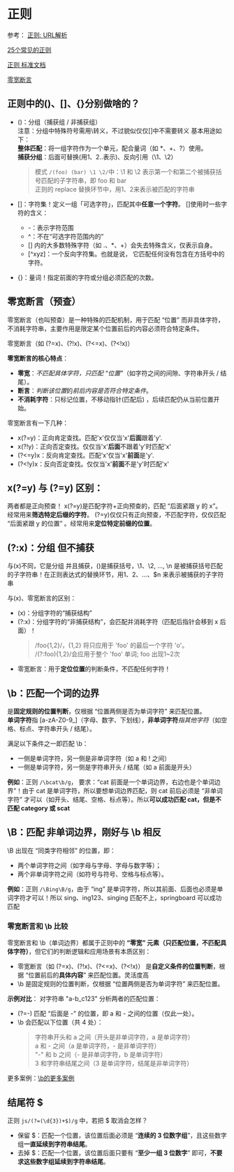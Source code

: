 # 正则

参考：
[正则: URL解析](https://juejin.cn/post/6844903697198088199?searchId=2025081319393340AFCD9E78A747044FF3) 

[25个常见的正则](https://juejin.cn/post/6999768570570178596?searchId=20250813191800084D66BE08F1EF176B35#heading-46)

[正则 标准文档](https://tool.oschina.net/uploads/apidocs/jquery/regexp.html)

[零宽断言](https://juejin.cn/post/6844903855243657230?searchId=20250813194704743EADCDE446AA2F911E)

## 正则中的()、[]、{}分别做啥的？
* ()：分组（捕获组 / 非捕获组）   
注意：分组中特殊符号需用\转义，不过貌似仅仅[]中不需要转义
基本用途如下：      
**整体匹配**：将一组字符作为一个单元，配合量词（如 *、+、?）使用。  
**捕获分组**：后面可替换(用$1、$2..表示)、反向引用（\1、\2）  
    > 模式 <code>/(foo) (bar) \1 \2/</code>中：\1 和 \2 表示第一个和第二个被捕获括号匹配的子字符串，即 foo 和 bar   
    > 正则的 replace 替换环节中，用$1、$2来表示被匹配的字符串

* []：字符集！定义一组「可选字符」，匹配其中**任意一个字符**。
[]使用时一些字符的含义：
    * -：表示字符范围
    * ^：不在“可选字符范围内的”
    * [] 内的大多数特殊字符（如 .、*、+）会失去特殊含义，仅表示自身。
    * [^xyz]：一个反向字符集。也就是说， 它匹配任何没有包含在方括号中的字符。
* {}：量词！指定前面的字符或分组必须匹配的次数。



## 零宽断言（预查）
零宽断言（也叫预查）是一种特殊的匹配机制，用于匹配 “位置” 而非具体字符，不消耗字符串，主要作用是限定某个位置前后的内容必须符合特定条件。

零宽断言（如 (?=x)、(?!x)、(?<=x)、(?<!x)）

**零宽断言的核心特点**：
* **零宽**：*不匹配具体字符，只匹配 “位置”*（如字符之间的间隙、字符串开头 / 结尾）。
* **断言**：*判断该位置*的*前后内容是否符合特定条件*。
* **不消耗字符**：只标记位置，不移动指针(匹配后) ，后续匹配仍从当前位置开始。

零宽断言有一下几种：
* x(?=y)：正向肯定查找。匹配'x'仅仅当'x'**后面**跟着'y'.
* x(?!y)：正向否定查找。仅仅当'x'**后面**不跟着'y'时匹配'x'
* (?<=y)x：反向肯定查找。匹配'x'仅当'x'**前面**是'y'.
* (?<!y)x：反向否定查找。仅仅当'x'**前面**不是'y'时匹配'x'


## x(?=y) 与 (?=y) 区别：
两者都是正向预查！
x(?=y)是匹配字符+正向预查的，匹配 “后面紧跟 y 的 x”。经常用来**筛选特定后缀的字符**。
(?=y)仅仅只有正向预查，不匹配字符，仅仅匹配 “后面紧跟 y 的位置”	。经常用来**定位特定前缀的位置**。


## (?:x)：分组 但不捕获
与(x)不同，它是分组 并且捕获，()是捕获括号，\1、\2, ..., \n 是被捕获括号匹配的子字符串！在正则表达式的替换环节，用$1、$2、...、$n 来表示被捕获的子字符串

与(x)、零宽断言的区别：
* (x)：分组字符的“捕获结构”
* (?:x)：分组字符的“非捕获结构”，会匹配并消耗字符（匹配后指针会移到 x 后面）！
    > /foo{1,2}/，{1,2} 将只应用于 'foo' 的最后一个字符 'o'。   
    > /(?:foo){1,2}/会应用于整个 'foo' 单词; foo 出现1~2次   
* 零宽断言：用于**定位位置**的判断条件，不匹配任何字符！

## \b：匹配一个词的边界
是**固定规则的位置判断**，仅根据 “位置两侧是否为单词字符” 来匹配位置。    
**单词字符**指 [a-zA-Z0-9_]（字母、数字、下划线），**非单词字符***指其他字符*（如空格、标点、字符串开头 / 结尾）。   

满足以下条件之一即匹配 \b：
* 一侧是单词字符，另一侧是非单词字符（如 a 和 ! 之间）
* 一侧是单词字符，另一侧是字符串开头 / 结尾（如 a 前面是开头）

**例如**：正则 <code>/\bcat\b/g</code>， 要求：“cat 前面是一个单词边界，右边也是个单词边界”！由于 cat 是单词字符，所以要想单词边界匹配，则 cat 前后必须是 “非单词字符” 才可以（如开头、结尾、空格、标点等）。所以**可以成功匹配 cat，但是不匹配 category 或 scat**


## \B：匹配 非单词边界，刚好与 \b 相反
\B 出现在 “同类字符相邻” 的位置，即：

* 两个单词字符之间（如字母与字母、字母与数字等）；
* 两个非单词字符之间（如符号与符号、空格与标点等）。

**例如**：正则 <code>/\Bing\B/g</code>，由于 “ing” 是单词字符，所以其前面、后面也必须是单词字符才可以！所以 sing、ing123、singing 匹配不上，springboard 可以成功匹配


### 零宽断言和 \b 比较
零宽断言和 \b（单词边界）都属于正则中的 **“零宽” 元素（只匹配位置，不匹配具体字符）**，但它们的判断逻辑和应用场景有本质区别：
* 零宽断言（如 (?=x)、(?!x)、(?<=x)、(?<!x)）
是**自定义条件的位置判断**，根据 “位置前后的**具体内容**” 来匹配位置。灵活度高
* \b 是固定规则的位置判断，仅根据 “位置两侧是否为单词字符” 来匹配位置。

**示例对比**：
对字符串 "a-b_c123" 分析两者的匹配位置：
* (?=-) 匹配 “后面是 -” 的位置，即 a 和 - 之间的位置（仅此一处）。
* \b 会匹配以下位置（共 4 处）：
    > 字符串开头和 a 之间（开头是非单词字符，a 是单词字符）  
    > a 和 - 之间（a 是单词字符，- 是非单词字符）  
    > "-" 和 b 之间（- 是非单词字符，b 是单词字符）  
    > 3 和字符串结尾之间（3 是单词字符，结尾是非单词字符）  

更多案例：[\b的更多案例](./code/反斜杠b.js)


## 结尾符 $ 
正则 ```js/(?=(\d{3})+$)/g``` 中，若把 $ 取消会怎样？

* 保留 $：匹配一个位置，该位置后面必须是 “**连续的 3 位数字组**”，且这些数字组**一直延续到字符串结尾**。
* 去掉 $：匹配一个位置，该位置后面只要有 “**至少一组 3 位数字**” 即可，**不要求这些数字组延续到字符串结尾**。

